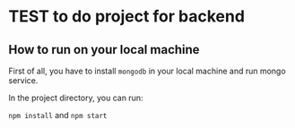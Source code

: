 # TEST to do project for backend

## How to run on your local machine

First of all, you have to install `mongodb` in your local machine and run mongo service.

In the project directory, you can run:

`npm install` and `npm start`
